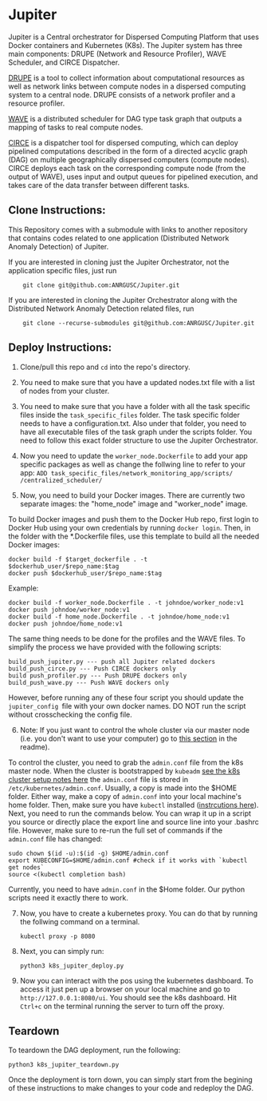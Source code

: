 # Jupiter  

Jupiter is a Central orchestrator for Dispersed Computing Platform
that uses Docker containers and Kubernetes (K8s).  The Jupiter system has three
main components: DRUPE (Network and Resource Profiler), WAVE Scheduler, and
CIRCE Dispatcher.  

[DRUPE](https://github.com/ANRGUSC/DRUPE)  is a tool to collect information about computational
resources as well as network links between compute nodes in a dispersed
computing system to a central node. DRUPE consists of a network profiler and a
resource profiler.

[WAVE](https://github.com/ANRGUSC/WAVE) is a distributed scheduler for DAG type
task graph that outputs a mapping of tasks to real compute nodes.

[CIRCE](https://github.com/ANRGUSC/CIRCE) is a dispatcher tool for dispersed computing,
which can deploy pipelined computations described in the form of a directed
acyclic graph (DAG) on multiple geographically dispersed computers (compute nodes).
CIRCE deploys each task on the corresponding compute node (from the output of WAVE),
uses input and output queues for pipelined execution,
and takes care of the data transfer between different tasks.

## Clone Instructions:
This Repository comes with a submodule with links to another repository that
contains codes related to one application (Distributed Network Anomaly Detection)
of Jupiter.

If you are interested in cloning just the Jupiter Orchestrator, not the application
specific files, just run 

```
    git clone git@github.com:ANRGUSC/Jupiter.git
```

If you are interested in cloning the Jupiter Orchestrator along with the Distributed 
Network Anomaly Detection related files, run 

```
    git clone --recurse-submodules git@github.com:ANRGUSC/Jupiter.git
```


## Deploy Instructions:

1) Clone/pull this repo and `cd` into the repo's directory. 

2) You need to make sure that you have a updated nodes.txt file with a list of nodes from your cluster.

3) You need to make sure that you have a folder with all the task specific files inside the `task_specific_files` folder. The task specific folder needs to have a configuration.txt. Also under that folder, you need to have all executable files of the task graph under the scripts folder. You need to follow this exact folder structure to use the Jupiter Orchestrator. 

4) Now you need to update the `worker_node.Dockerfile` to add your app specific packages as well as change the follwing line to refer to your app: `ADD task_specific_files/network_monitoring_app/scripts/ /centralized_scheduler/`

5) Now, you need to build your Docker images. There are currently two separate images: the "home_node" image and 
"worker_node" image.

To build Docker images and push them to the Docker Hub repo, first login 
to Docker Hub using your own credentials by running `docker login`. Then, in the
folder with the *.Dockerfile files, use this template to build all the needed
Docker images:

    docker build -f $target_dockerfile . -t $dockerhub_user/$repo_name:$tag
    docker push $dockerhub_user/$repo_name:$tag

Example:

    docker build -f worker_node.Dockerfile . -t johndoe/worker_node:v1
    docker push johndoe/worker_node:v1
    docker build -f home_node.Dockerfile . -t johndoe/home_node:v1
    docker push johndoe/home_node:v1

The same thing needs to be done for the profiles and the WAVE files.
To simplify the process we have provided with the following scripts:
    
    build_push_jupiter.py --- push all Jupiter related dockers
    build_push_circe.py --- Push CIRCE dockers only
    build push_profiler.py --- Push DRUPE dockers only
    build_push_wave.py --- Push WAVE dockers only

However, before running any of these four script you should update the `jupiter_config `file
with your own docker names. DO NOT run the script without crosschecking the config file.

6) Note: If you just want to control the whole cluster via our master node (i.e. you don't
want to use your computer) go to [this section](#controlling-cluster-from-k8s-master-node) 
in the readme).

To control the cluster, you need to grab the `admin.conf` file from the k8s 
master node. When the cluster is bootstrapped by `kubeadm` [see the k8s cluster
setup notes here](https://drive.google.com/open?id=1NeewrSx9Bp3oNOGGpgyfKBjul1NbSB8kHqy7gslxtKk)
the `admin.conf` file is stored in `/etc/kubernetes/admin.conf`. Usually, a copy
is made into the $HOME folder. Either way, make a copy of `admin.conf` into your 
local machine's home folder. Then, make sure you have `kubectl` installed ([instrcutions 
here](https://kubernetes.io/docs/tasks/tools/install-kubectl/)). Next, you need 
to run the commands below. You can wrap it up in a script you source or directly 
place the export line and source line into your .bashrc file. However, make sure 
to re-run the full set of commands if the `admin.conf` file has changed:

    sudo chown $(id -u):$(id -g) $HOME/admin.conf
    export KUBECONFIG=$HOME/admin.conf #check if it works with `kubectl get nodes`
    source <(kubectl completion bash)

Currently, you need to have
`admin.conf` in the $Home folder. Our python scripts need it exactly
there to work. 

7) Now, you have to create a kubernetes proxy. You can do that by running the follwing command on a terminal.

    ```kubectl proxy -p 8080```

8) Next, you can simply run:

   ```python3 k8s_jupiter_deploy.py```


9) Now you can interact with the pos using the kubernetes dashboard. 
To access it just pen up a browser on your local machine and go to 
`http://127.0.0.1:8080/ui`. You should see the k8s dashboard. Hit `Ctrl+c` on
the terminal running the server to turn off the proxy. 

## Teardown

To teardown the DAG deployment, run the following:
    
    python3 k8s_jupiter_teardown.py

Once the deployment is torn down, you can simply start from the begining of 
these instructions to make changes to your code and redeploy the DAG.


